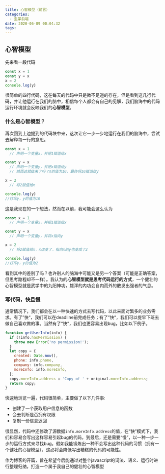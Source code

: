 ```yaml
---
title: 心智模型（前言）
categories:
  - 重学前端
date: 2020-06-09 00:04:32
tags:
---
```



## 心智模型

先来看一段代码

```js
const x = 1
const y = x
x = 2
console.log(y)
```

很简单的四行代码，这在每天的代码中只是微不足道的存在，但是看到这几行代码，并让他运行在我们的脑中，相信每个人都会有自己的见解，我们脑海中的代码运行环境就会反映我们的**心智模型**。



### 什么是心智模型？

再次回到上边提到的代码块中来，这次让它一步一步地运行在我们的脑海中，尝试去解释每一行的意思。

```js
const x = 1 
  // 声明一个变量x，并把1赋值给x

const y = x 
  // 声明一个变量y，并把x赋值给y
  // 然而这就结束了吗？X的值为10，最终将10赋值给y

x = 2
  // 将2赋值给x

console.log(y)
//打印y，y的值为10
```

这是我现在的一个想法，然而在以前，我可能会这么认为

```js
const x = 1 
  // 声明一个变量x，并把1赋值给x

const y = x 
  // 声明一个变量y，并将x指向y

x = 2
  // 将2赋值给x，x改变了，指向x的y也变成了2

console.log(y)
//打印y，y的值为2
```

看到其中的差别了吗？也许别人的脑海中可能又是另一个答案（可能是正确答案，但思考路程却不一样）。我认为的**心智模型就是思考代码运行的方式**，一个健壮的心智模型就是武学中的九阳神功，雄浑的内功会自内而外的散发出强者的气息。



### 写代码，快且慢

通常情况下，我们都会在以一种快速的方式去写代码，以此来面对繁多的业务需求。有了”快“，我们可以在deadline前完成任务；有了”快“，我们可以提早下班去做自己喜欢做的事。当然有了“快”，我们也更容易出现bug，比如以下例子。

```js
function getUserInfo(info) {
  if (!info.hasPermission) {
    throw new Error('no permission!');
  }
  let copy = {
    created: Date.now(),
    phone: info.phone,
    company: info.company,
    moreInfo: info.moreInfo,
  };
  copy.moreInfo.address = 'Copy of ' + original.moreInfo.address;
  return copy;
}
```

快速地浏览一遍，代码很简单，主要做了以下几件事:

+ 创建了一个获取用户信息的函数
+ 会去判断是否拥有权限
+ 复制一份信息返回

很显然，代码中还修改了源数据`info.moreInfo.address`的值，在“快”模式下，我们和容易会写出这样容易引起bug的代码，到最后，还是需要“慢”，以一种一步一步的运行方式来寻找bug。假如我能锻炼出一种不会写出这种代码的习惯（拥有一个健壮的心智模型），这必将会降低写出糟糕的代码的可能性。

作为博客的开篇，旨在希望今后能通过对整个javascript的词法、语义、运行时进行整理归纳，打造一个属于我自己的健壮的心智模型



